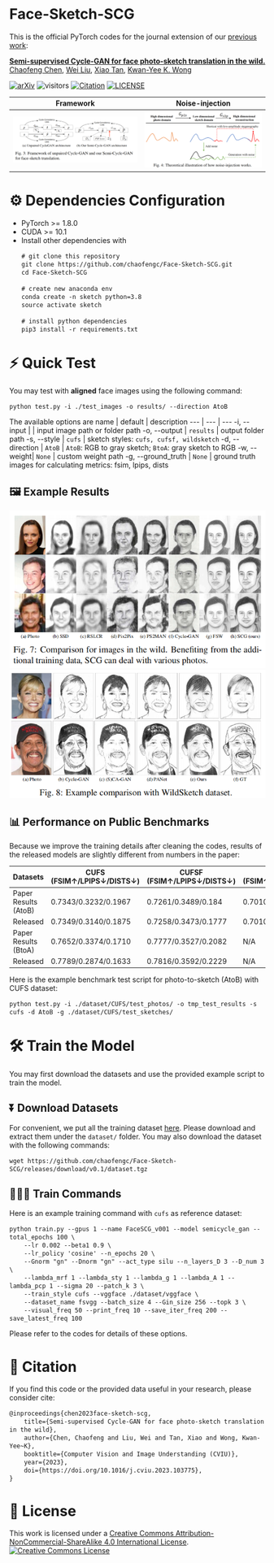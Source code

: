 # Face-Sketch-SCG

This is the official PyTorch codes for the journal extension of our [previous work](https://github.com/chaofengc/Face-Sketch-Wild): 

[**Semi-supervised Cycle-GAN for face photo-sketch translation in the wild.**](https://arxiv.org/abs/2307.10281)  
[Chaofeng Chen](https://chaofengc.github.io), [Wei Liu](https://scholar.google.com/citations?user=3to3lqMAAAAJ&hl=en), [Xiao Tan](https://scholar.google.com/citations?user=R1rVRUkAAAAJ&hl=en), [Kwan-Yee K. Wong](http://i.cs.hku.hk/~kykwong/)  

[![arXiv](https://img.shields.io/badge/arXiv-Paper-<COLOR>.svg)](https://arxiv.org/abs/2307.10281)
![visitors](https://visitor-badge.laobi.icu/badge?page_id=chaofengc/Face-Sketch-SCG)
[![Citation](https://img.shields.io/badge/Citation-bibtex-green)](https://github.com/chaofengc/Face-Sketch-SCG/blob/master/README.md#-citation)
[![LICENSE](https://img.shields.io/badge/LICENSE-CC%20BY--NC--SA%204.0-lightgrey)](https://github.com/chaofengc/Face-Sketch-SCG/blob/master/LICENSE)

| Framework | Noise-injection |
| :-----: | :------: |
| ![](assets/fig_arch.png) | ![](assets/fig_noise.png) |

# ⚙️ Dependencies Configuration 
- PyTorch >= 1.8.0
- CUDA >= 10.1
- Install other dependencies with
  ```
  # git clone this repository
  git clone https://github.com/chaofengc/Face-Sketch-SCG.git
  cd Face-Sketch-SCG 

  # create new anaconda env
  conda create -n sketch python=3.8
  source activate sketch 

  # install python dependencies
  pip3 install -r requirements.txt
  ```

# ⚡ Quick Test

You may test with **aligned** face images using the following command:
```
python test.py -i ./test_images -o results/ --direction AtoB
```
The available options are
name | default | description 
--- | --- | --- 
-i, --input | | input image path or folder path
-o, --output | `results` | output folder path
-s, --style | `cufs` | sketch styles: `cufs, cufsf, wildsketch` 
-d, --direction | `AtoB` | `AtoB`: RGB to gray sketch; `BtoA`: gray sketch to RGB 
-w, --weight| `None` | custom weight path
-g, --ground_truth | `None` | ground truth images for calculating metrics: fsim, lpips, dists

## 🖼️ Example Results

![](./assets/example1.png)
![](./assets/example2.png)

## 📊 Performance on Public Benchmarks

Because we improve the training details after cleaning the codes, results of the released models are slightly different from numbers in the paper:

Datasets | CUFS (FSIM↑/LPIPS↓/DISTS↓) | CUFSF (FSIM↑/LPIPS↓/DISTS↓) | WildSketch (FSIM↑/LPIPS↓/DISTS↓) |
--- | --- | --- | ---
Paper Results (AtoB) | 0.7343/0.3232/0.1967 | 0.7261/0.3489/0.184 | 0.7010/-/-
Released | 0.7349/0.3140/0.1875 | 0.7258/0.3473/0.1777 | 0.7010/0.3165/0.2528
Paper Results (BtoA) | 0.7652/0.3374/0.1710 | 0.7777/0.3527/0.2082 | N/A 
Released | 0.7789/0.2874/0.1633 | 0.7816/0.3592/0.2229 | N/A

Here is the example benchmark test script for photo-to-sketch (AtoB) with CUFS dataset:
```
python test.py -i ./dataset/CUFS/test_photos/ -o tmp_test_results -s cufs -d AtoB -g ./dataset/CUFS/test_sketches/
```

# 🛠️ Train the Model

You may first download the datasets and use the provided example script to train the model.
## ⏬ Download Datasets
For convenient, we put all the training dataset [here](https://github.com/chaofengc/Face-Sketch-SCG/releases/tag/v0.1). Please download and extract them under the `dataset/` folder. You may also download the dataset with the following commands:
```
wget https://github.com/chaofengc/Face-Sketch-SCG/releases/download/v0.1/dataset.tgz
``` 

## 👩🏻‍💻 Train Commands 

Here is an example training command with `cufs` as reference dataset: 
```
python train.py --gpus 1 --name FaceSCG_v001 --model semicycle_gan --total_epochs 100 \
    --lr 0.002 --beta1 0.9 \
    --lr_policy 'cosine' --n_epochs 20 \
    --Gnorm "gn" --Dnorm "gn" --act_type silu --n_layers_D 3 --D_num 3 \
    --lambda_mrf 1 --lambda_sty 1 --lambda_g 1 --lambda_A 1 --lambda_pcp 1 --sigma 20 --patch_k 3 \
    --train_style cufs --vggface ./dataset/vggface \
    --dataset_name fsvgg --batch_size 4 --Gin_size 256 --topk 3 \
    --visual_freq 50 --print_freq 10 --save_iter_freq 200 --save_latest_freq 100 
```
Please refer to the codes for details of these options.

# 📑 Citation

If you find this code or the provided data useful in your research, please consider cite:
```
@inproceedings{chen2023face-sketch-scg,
    title={Semi-supervised Cycle-GAN for face photo-sketch translation in the wild},
    author={Chen, Chaofeng and Liu, Wei and Tan, Xiao and Wong, Kwan-Yee~K},
    booktitle={Computer Vision and Image Understanding (CVIU)},
    year={2023},
    doi={https://doi.org/10.1016/j.cviu.2023.103775},
}
```

# 📜 License

This work is licensed under a <a rel="license" href="http://creativecommons.org/licenses/by-nc-sa/4.0/">Creative Commons Attribution-NonCommercial-ShareAlike 4.0 International License</a>.  
<a rel="license" href="http://creativecommons.org/licenses/by-nc-sa/4.0/"><img alt="Creative Commons License" style="border-width:0" src="https://i.creativecommons.org/l/by-nc-sa/4.0/88x31.png" /></a>
